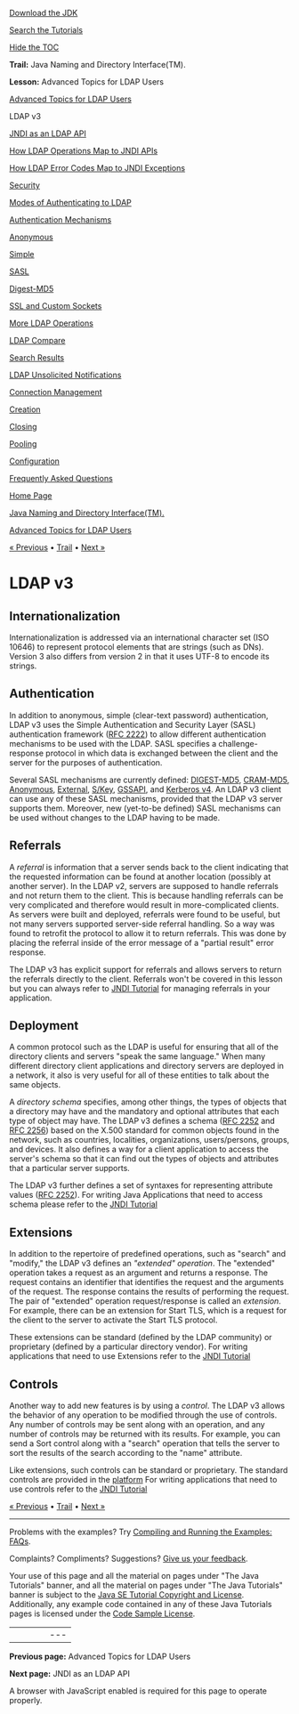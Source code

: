 [Download
the JDK](http://java.sun.com/javase/6/download.jsp)
  
[Search the
Tutorials](../../search.html)
  
[Hide the TOC](javascript:toggleLeft())

**Trail:** Java Naming and Directory Interface(TM).
  
**Lesson:** Advanced Topics for LDAP Users

[Advanced Topics for LDAP Users](index.html)

LDAP v3

[JNDI as an LDAP API](jndi.html)

[How LDAP Operations Map to JNDI APIs](operations.html)

[How LDAP Error Codes Map to JNDI Exceptions](exceptions.html)

[Security](security.html)

[Modes of Authenticating to LDAP](authentication.html)

[Authentication Mechanisms](auth_mechs.html)

[Anonymous](anonymous.html)

[Simple](simple.html)

[SASL](sasl.html)

[Digest-MD5](digest.html)

[SSL and Custom Sockets](ssl.html)

[More LDAP Operations](rename.html)

[LDAP Compare](compare.html)

[Search Results](result.html)

[LDAP Unsolicited Notifications](unsol.html)

[Connection Management](connect.html)

[Creation](create.html)

[Closing](close.html)

[Pooling](pool.html)

[Configuration](config.html)

[Frequently Asked Questions](faq.html)

[Home Page](../../index.html)
>
[Java Naming and Directory Interface(TM).](../index.html)
>
[Advanced Topics for LDAP Users](index.html)

[« Previous](index.html) • [Trail](../TOC.html) • [Next »](jndi.html)

# LDAP v3

## Internationalization

Internationalization is addressed via an international
character set (ISO 10646) to represent protocol elements that are
strings (such as DNs).
Version 3 also differs from version 2 in that it
uses UTF-8 to encode its strings.

## Authentication

In addition to anonymous, simple (clear-text password) authentication,
LDAP v3 uses the Simple Authentication
and Security Layer (SASL) authentication framework ([RFC 2222](http://ietf.org/rfc/rfc2222.txt)) to allow
different authentication mechanisms to be used with the LDAP.
SASL specifies a challenge-response protocol in which data is
exchanged between the client and the server for the purposes of
authentication.

Several SASL mechanisms are currently defined:
[DIGEST-MD5](http://ietf.org/rfc/rfc2831.txt),
[CRAM-MD5](http://ietf.org/rfc/rfc2195.txt),
[Anonymous](http://ietf.org/rfc/rfc2245.txt),
[External](http://ietf.org/rfc/rfc2222.txt),
[S/Key](http://ietf.org/rfc/rfc2222.txt),
[GSSAPI](http://ietf.org/rfc/rfc2222.txt), and
[Kerberos v4](http://ietf.org/rfc/rfc2222.txt).
An LDAP v3 client can use any of these SASL mechanisms,
provided that the LDAP v3 server supports them.
Moreover, new (yet-to-be
defined) SASL mechanisms can be used without changes to the LDAP
having to be made.

## Referrals

A *referral* is information that a server sends back to the client
indicating that the requested information can be found
at another location (possibly at another server).
In the LDAP v2, servers are supposed to handle referrals and not
return them to the client. This is because handling referrals
can be very complicated and therefore would result in
more-complicated clients. As servers were built and deployed,
referrals were found to be useful, but
not many servers supported server-side referral handling.
So a way was found to retrofit the protocol to allow it to return
referrals. This was done by placing the referral inside of the error
message of a "partial result" error response.

The LDAP v3 has explicit support for referrals and allows servers to
return the referrals directly to the client.
Referrals won't be covered in this lesson but you can always refer to
[JNDI Tutorial](http://java.sun.com/products/jndi/tutorial/ldap/referral/index.html)  for managing referrals in your application.

## Deployment

A common protocol such as the LDAP is useful for ensuring that all
of the
directory clients and servers "speak the same language." When many
different directory client applications and directory servers are
deployed in a network, it also is very useful for all of these entities
to talk about the same objects.

A *directory schema*
specifies, among other things, the types of objects that a
directory may have and the mandatory and optional attributes that each
type of object may have. The LDAP v3 defines a schema
([RFC 2252](http://ietf.org/rfc/rfc2252.txt) and
[RFC 2256](http://ietf.org/rfc/rfc2256.txt)) based on
the X.500 standard for common objects found in the network, such as countries,
localities, organizations, users/persons, groups, and devices.
It
also defines a way for a client application to access the server's
schema so that it can find out the types of objects and
attributes that a particular server supports.

The LDAP v3 further defines a set of syntaxes for representing attribute values
([RFC 2252](http://ietf.org/rfc/rfc2252.txt)).
For writing Java Applications that need to access schema please refer
to the
[JNDI Tutorial](http://java.sun.com/products/jndi/tutorial/ldap/schema/index.html) 

## Extensions

In addition to the repertoire of predefined operations, such as
"search" and "modify," the LDAP v3 defines an
*"extended" operation*. The "extended" operation takes
a request as an argument and returns a response.
The request contains an identifier that
identifies the request and the arguments of the request.
The response contains the results of performing the request.
The pair
of "extended" operation request/response is called an
*extension*. For example, there can be an extension for
Start TLS, which is a request for the client to the server to activate the
Start TLS protocol.

These extensions can be standard (defined by the
LDAP community) or proprietary (defined by a particular directory
vendor).
For writing applications that need to use Extensions refer to the
[JNDI Tutorial](http://java.sun.com/products/jndi/tutorial/ldap/ext/index.html) 

## Controls

Another way to add new features is by using a
*control*. The LDAP v3 allows the behavior
of any operation to be modified through the use of controls.
Any number of controls may be sent along with an
operation, and any number of controls may be returned with its
results. For example, you can send a Sort control along with a
"search" operation that tells the server to sort the results of the
search according to the "name" attribute.

Like extensions, such
controls can be standard or proprietary.
The standard controls are provided in the
[platform](http://download.oracle.com/javase/7/docs/api/javax/naming/ldap/Control.html)
For writing applications that need to use controls refer to the
[JNDI Tutorial](http://java.sun.com/products/jndi/tutorial/ldap/ext/index.html)

[« Previous](index.html)
•
[Trail](../TOC.html)
•
[Next »](jndi.html)

---

Problems with the examples? Try [Compiling and Running
the Examples: FAQs](../../information/run-examples.html).
  
Complaints? Compliments? Suggestions? [Give
us your feedback](http://download.oracle.com/javase/feedback.html).

Your use of this page and all the material on pages under "The Java Tutorials" banner,
and all the material on pages under "The Java Tutorials" banner is subject to the [Java SE Tutorial Copyright
and License](../../information/license.html).
Additionally, any example code contained in any of these Java
Tutorials pages is licensed under the
[Code
Sample License](http://developers.sun.com/license/berkeley_license.html).

|  |  |  |  |  |
| --- | --- | --- | --- | --- |
| |  |  | | --- | --- | | duke image | Oracle logo | | [About Oracle](http://www.oracle.com/us/corporate/index.html) | [Oracle Technology Network](http://www.oracle.com/technology/index.html) | [Terms of Service](https://www.samplecode.oracle.com/servlets/CompulsoryClickThrough?type=TermsOfService) | Copyright © 1995, 2011 Oracle and/or its affiliates. All rights reserved. |

**Previous page:** Advanced Topics for LDAP Users
  
**Next page:** JNDI as an LDAP API




A browser with JavaScript enabled is required for this page to operate properly.